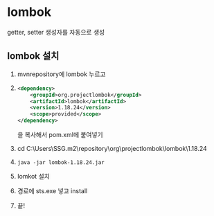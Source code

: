 # lombok

getter, setter 생성자를 자동으로 생성



## lombok 설치

1. mvnrepository에 lombok 누르고

2. ```xml
   <dependency>
       <groupId>org.projectlombok</groupId>
       <artifactId>lombok</artifactId>
       <version>1.18.24</version>
       <scope>provided</scope>
   </dependency>
   ```

   을 복사해서 pom.xml에 붙여넣기

3. cd C:\Users\SSG\.m2\repository\org\projectlombok\lombok\1.18.24

4. `java -jar lombok-1.18.24.jar`

5. lomkot 설치 

6. 경로에 sts.exe 넣고 install

7. 끝!